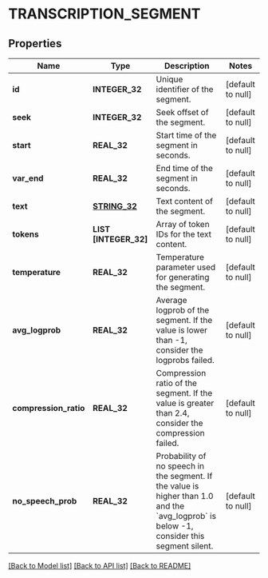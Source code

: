 # TRANSCRIPTION_SEGMENT

## Properties
Name | Type | Description | Notes
------------ | ------------- | ------------- | -------------
**id** | **INTEGER_32** | Unique identifier of the segment. | [default to null]
**seek** | **INTEGER_32** | Seek offset of the segment. | [default to null]
**start** | **REAL_32** | Start time of the segment in seconds. | [default to null]
**var_end** | **REAL_32** | End time of the segment in seconds. | [default to null]
**text** | [**STRING_32**](STRING_32.md) | Text content of the segment. | [default to null]
**tokens** | **LIST [INTEGER_32]** | Array of token IDs for the text content. | [default to null]
**temperature** | **REAL_32** | Temperature parameter used for generating the segment. | [default to null]
**avg_logprob** | **REAL_32** | Average logprob of the segment. If the value is lower than -1, consider the logprobs failed. | [default to null]
**compression_ratio** | **REAL_32** | Compression ratio of the segment. If the value is greater than 2.4, consider the compression failed. | [default to null]
**no_speech_prob** | **REAL_32** | Probability of no speech in the segment. If the value is higher than 1.0 and the &#x60;avg_logprob&#x60; is below -1, consider this segment silent. | [default to null]

[[Back to Model list]](../README.md#documentation-for-models) [[Back to API list]](../README.md#documentation-for-api-endpoints) [[Back to README]](../README.md)



